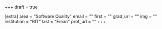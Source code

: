 +++
draft = true

[extra]
area = "Software Quality"
email = ""
first = ""
grad_url = ""
img = ""
institution = "RIT"
last = "Eman"
prof_url = ""
+++